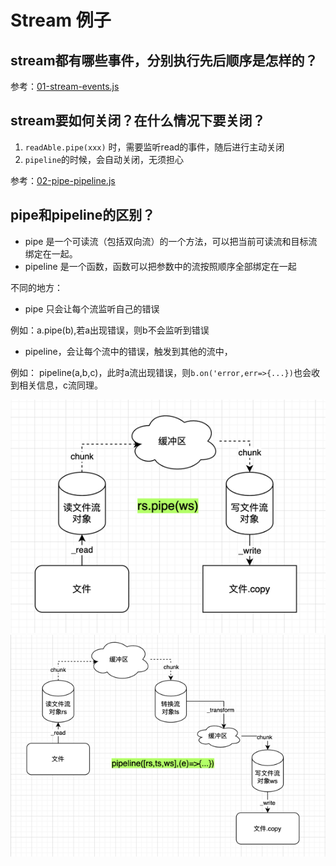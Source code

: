 # Stream 例子

## stream都有哪些事件，分别执行先后顺序是怎样的？

参考：[01-stream-events.js](01-stream-events.js)

## stream要如何关闭？在什么情况下要关闭？

1. `readAble.pipe(xxx)` 时，需要监听read的事件，随后进行主动关闭
2. `pipeline`的时候，会自动关闭，无须担心

参考：[02-pipe-pipeline.js](02-pipe-pipeline.js)

## pipe和pipeline的区别？

- pipe 是一个可读流（包括双向流）的一个方法，可以把当前可读流和目标流绑定在一起。
- pipeline 是一个函数，函数可以把参数中的流按照顺序全部绑定在一起

不同的地方：

- pipe 只会让每个流监听自己的错误

例如：a.pipe(b),若a出现错误，则b不会监听到错误

- pipeline，会让每个流中的错误，触发到其他的流中，

例如： pipeline(a,b,c)，此时a流出现错误，则`b.on('error,err=>{...})`也会收到相关信息，c流同理。

![img.png](readme_assets/img.png)
![img.png](readme_assets/img2.png)

